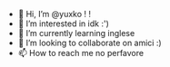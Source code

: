 - 👋 Hi, I’m @yuxko ! !
- 👀 I’m interested in idk :')
- 🌱 I’m currently learning inglese
- 💞️ I’m looking to collaborate on amici :)
- 📫 How to reach me no perfavore

<!---
yuxko/yuxko is a ✨ special ✨ repository because its `README.md` (this file) appears on your GitHub profile.
You can click the Preview link to take a look at your changes.
--->
